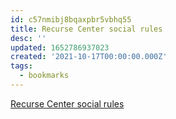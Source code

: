 ```yaml
---
id: c57nmibj8bqaxpbr5vbhq55
title: Recurse Center social rules
desc: ''
updated: 1652786937023
created: '2021-10-17T00:00:00.000Z'
tags:
  - bookmarks
---
```


[Recurse Center social rules](https://www.recurse.com/manual#sub-sec-social-rules)
